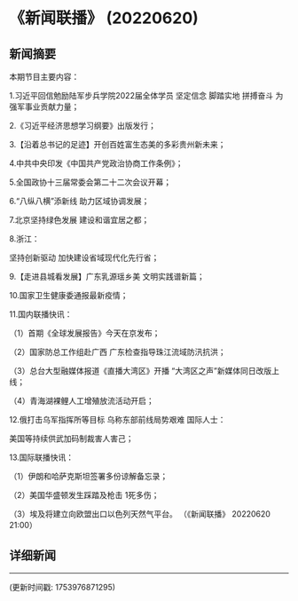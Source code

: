 # 《新闻联播》 (20220620)

## 新闻摘要

本期节目主要内容：


1.习近平回信勉励陆军步兵学院2022届全体学员 坚定信念 脚踏实地 拼搏奋斗 为强军事业贡献力量；


2.《习近平经济思想学习纲要》出版发行；


3.【沿着总书记的足迹】开创百姓富生态美的多彩贵州新未来；


4.中共中央印发《中国共产党政治协商工作条例》；


5.全国政协十三届常委会第二十二次会议开幕；


6.“八纵八横”添新线 助力区域协调发展；


7.北京坚持绿色发展 建设和谐宜居之都；


8.浙江：

坚持创新驱动 加快建设省域现代化先行省；


9.【走进县城看发展】广东乳源瑶乡美 文明实践谱新篇；


10.国家卫生健康委通报最新疫情；


11.国内联播快讯：


（1）首期《全球发展报告》今天在京发布；


（2）国家防总工作组赴广西 广东检查指导珠江流域防汛抗洪；


（3）总台大型融媒体报道《直播大湾区》开播 “大湾区之声”新媒体同日改版上线；


（4）青海湖裸鲤人工增殖放流活动开启；


12.俄打击乌军指挥所等目标 乌称东部前线局势艰难 国际人士：

美国等持续供武加码制裁害人害己；


13.国际联播快讯：


（1）伊朗和哈萨克斯坦签署多份谅解备忘录；


（2）美国华盛顿发生踩踏及枪击 1死多伤；


（3）埃及将建立向欧盟出口以色列天然气平台。
（《新闻联播》 20220620 21:00）

## 详细新闻

---

(更新时间戳: 1753976871295)

